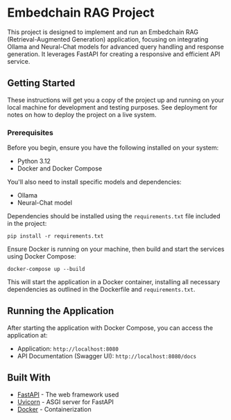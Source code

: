 # Embedchain RAG Project

This project is designed to implement and run an Embedchain RAG (Retrieval-Augmented Generation) application, focusing on integrating Ollama and Neural-Chat models for advanced query handling and response generation. It leverages FastAPI for creating a responsive and efficient API service.

## Getting Started

These instructions will get you a copy of the project up and running on your local machine for development and testing purposes. See deployment for notes on how to deploy the project on a live system.

### Prerequisites

Before you begin, ensure you have the following installed on your system:

- Python 3.12
- Docker and Docker Compose

You'll also need to install specific models and dependencies:

- Ollama
- Neural-Chat model

Dependencies should be installed using the `requirements.txt` file included in the project:

`pip install -r requirements.txt`


Ensure Docker is running on your machine, then build and start the services using Docker Compose:

`docker-compose up --build`

This will start the application in a Docker container, installing all necessary dependencies as outlined in the Dockerfile and `requirements.txt`.

## Running the Application

After starting the application with Docker Compose, you can access the application at:

- Application: `http://localhost:8080`
- API Documentation (Swagger UI): `http://localhost:8080/docs`

## Built With

* [FastAPI](https://fastapi.tiangolo.com/) - The web framework used
* [Uvicorn](https://www.uvicorn.org/) - ASGI server for FastAPI
* [Docker](https://www.docker.com/) - Containerization
